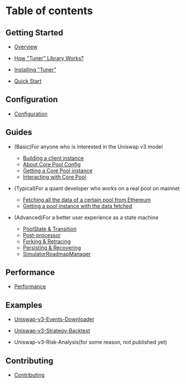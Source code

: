 # Table of contents

## Getting Started

- [Overview](README.md)

- [How "Tuner" Library Works?](docs/how-tuner-library-works.md)

- [Installing "Tuner"](docs/installing-tuner.md)

- [Quick Start](docs/quick-start.md)

## Configuration

- [Configuration](docs/configuration.md)

## Guides

- (Basic)For anyone who is interested in the Uniswap v3 model

  - [Building a client instance](docs/building-a-client-instance.md)
  - [About Core Pool Config](docs/about-core-pool-config.md)
  - [Getting a Core Pool instance](docs/getting-a-core-pool-instance.md)
  - [Interacting with Core Pool](docs/interacting-with-core-pool.md)

- (Typical)For a quant developer who works on a real pool on mainnet

  - [Fetching all the data of a certain pool from Ethereum](docs/fetching-all-the-data-of-a-certain-pool-from-ethereum.md)
  - [Getting a pool instance with the data fetched](docs/getting-a-pool-instance-with-the-data-fetched.md)

- (Advanced)For a better user experience as a state machine

  - [PoolState & Transition](docs/pool-state-and-transition.md)
  - [Post-processor](docs/post-processor.md)
  - [Forking & Retracing](docs/forking-and-retracing.md)
  - [Persisting & Recovering](docs/persisting-and-recovering.md)
  - [SimulatorRoadmapManager](docs/simulator-roadmap-manager.md)

## Performance

- [Performance](docs/performance.md)

## Examples

- [Uniswap-v3-Events-Downloader](https://github.com/Bella-DeFinTech/uniswap-v3-simulator/tree/main/examples/Uniswap-v3-Events-Downloader)

- [Uniswap-v3-Strategy-Backtest](https://github.com/Bella-DeFinTech/uniswap-v3-simulator/tree/main/examples/Uniswap-v3-Strategy-Backtest)

- Uniswap-v3-Risk-Analysis(for some reason, not published yet)

## Contributing

- [Contributing](docs/contributing.md)
